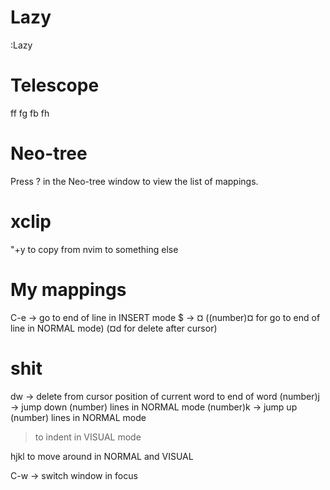 # Lazy
:Lazy

# Telescope
<leader>ff
        fg
        fb
        fh

# Neo-tree
Press ? in the Neo-tree window to view the list of mappings.

# xclip
"+y to copy from nvim to something else

# My mappings
C-e -> go to end of line in INSERT mode
$ -> ¤
    ((number)¤ for go to end of line in NORMAL mode)
    (¤d for delete after cursor)


# shit
dw -> delete from cursor position of current word to end of word
(number)j -> jump down (number) lines in NORMAL mode
(number)k -> jump up (number) lines in NORMAL mode

> to indent in VISUAL mode

hjkl to move around in NORMAL and VISUAL

C-w -> switch window in focus
